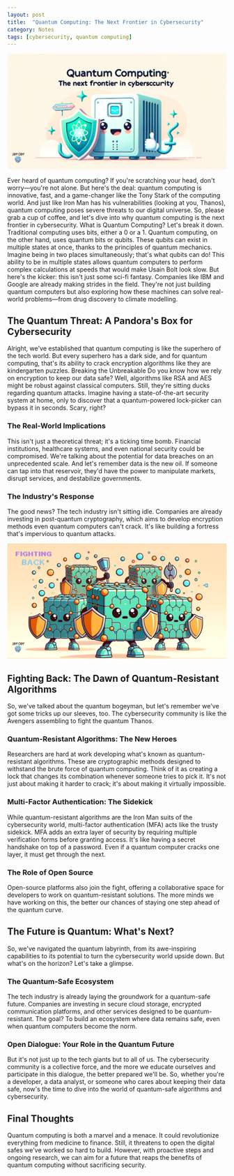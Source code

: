 ```yaml
---
layout: post
title:  "Quantum Computing: The Next Frontier in Cybersecurity"
category: Notes
tags: [cybersecurity, quantum computing]
---
```



![Backpack Blog Image](/assets/img/quantum_cybersec.jpg)

Ever heard of quantum computing? If you're scratching your head, don't worry—you're not alone. But here's the deal: quantum computing is innovative, fast, and a game-changer like the Tony Stark of the computing world. And just like Iron Man has his vulnerabilities (looking at you, Thanos), quantum computing poses severe threats to our digital universe. So, please grab a cup of coffee, and let's dive into why quantum computing is the next frontier in cybersecurity.
What is Quantum Computing?
Let's break it down. Traditional computing uses bits, either a 0 or a 1. Quantum computing, on the other hand, uses quantum bits or qubits. These qubits can exist in multiple states at once, thanks to the principles of quantum mechanics. Imagine being in two places simultaneously; that's what qubits can do! This ability to be in multiple states allows quantum computers to perform complex calculations at speeds that would make Usain Bolt look slow.
But here's the kicker: this isn't just some sci-fi fantasy. Companies like IBM and Google are already making strides in the field. They're not just building quantum computers but also exploring how these machines can solve real-world problems—from drug discovery to climate modelling.

## The Quantum Threat: A Pandora's Box for Cybersecurity

Alright, we've established that quantum computing is like the superhero of the tech world. But every superhero has a dark side, and for quantum computing, that's its ability to crack encryption algorithms like they are kindergarten puzzles.
Breaking the Unbreakable
Do you know how we rely on encryption to keep our data safe? Well, algorithms like RSA and AES might be robust against classical computers. Still, they're sitting ducks regarding quantum attacks. Imagine having a state-of-the-art security system at home, only to discover that a quantum-powered lock-picker can bypass it in seconds. Scary, right?

### The Real-World Implications
This isn't just a theoretical threat; it's a ticking time bomb. Financial institutions, healthcare systems, and even national security could be compromised. We're talking about the potential for data breaches on an unprecedented scale. And let's remember data is the new oil. If someone can tap into that reservoir, they'd have the power to manipulate markets, disrupt services, and destabilize governments.

### The Industry's Response
The good news? The tech industry isn't sitting idle. Companies are already investing in post-quantum cryptography, which aims to develop encryption methods even quantum computers can't crack. It's like building a fortress that's impervious to quantum attacks.

![Backpack Blog Image](/assets/img/algo-fight_back.jpg)

## Fighting Back: The Dawn of Quantum-Resistant Algorithms

So, we've talked about the quantum bogeyman, but let's remember we've got some tricks up our sleeves, too. The cybersecurity community is like the Avengers assembling to fight the quantum Thanos.

### Quantum-Resistant Algorithms: The New Heroes

Researchers are hard at work developing what's known as quantum-resistant algorithms. These are cryptographic methods designed to withstand the brute force of quantum computing. Think of it as creating a lock that changes its combination whenever someone tries to pick it. It's not just about making it harder to crack; it's about making it virtually impossible.

### Multi-Factor Authentication: The Sidekick

While quantum-resistant algorithms are the Iron Man suits of the cybersecurity world, multi-factor authentication (MFA) acts like the trusty sidekick. MFA adds an extra layer of security by requiring multiple verification forms before granting access. It's like having a secret handshake on top of a password. Even if a quantum computer cracks one layer, it must get through the next.

### The Role of Open Source
Open-source platforms also join the fight, offering a collaborative space for developers to work on quantum-resistant solutions. The more minds we have working on this, the better our chances of staying one step ahead of the quantum curve.

## The Future is Quantum: What's Next?

So, we've navigated the quantum labyrinth, from its awe-inspiring capabilities to its potential to turn the cybersecurity world upside down. But what's on the horizon? Let's take a glimpse.

### The Quantum-Safe Ecosystem
The tech industry is already laying the groundwork for a quantum-safe future. Companies are investing in secure cloud storage, encrypted communication platforms, and other services designed to be quantum-resistant. The goal? To build an ecosystem where data remains safe, even when quantum computers become the norm.

### Open Dialogue: Your Role in the Quantum Future
But it's not just up to the tech giants but to all of us. The cybersecurity community is a collective force, and the more we educate ourselves and participate in this dialogue, the better prepared we'll be. So, whether you're a developer, a data analyst, or someone who cares about keeping their data safe, now's the time to dive into the world of quantum-safe algorithms and cybersecurity.

## Final Thoughts
Quantum computing is both a marvel and a menace. It could revolutionize everything from medicine to finance. Still, it threatens to open the digital safes we've worked so hard to build. However, with proactive steps and ongoing research, we can aim for a future that reaps the benefits of quantum computing without sacrificing security.